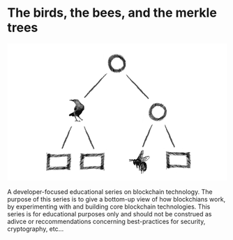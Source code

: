 # The birds, the bees, and the merkle trees

![bbmt-logo](img/bbmt-logo.png)

A developer-focused educational series on blockchain technology.
The purpose of this series is to give a bottom-up view of how blockchians
work, by experimenting with and building core blockchain technologies.
This series is for educational purposes only and should not be construed
as adivce or reccommendations concerning best-practices for security,
cryptography, etc...


